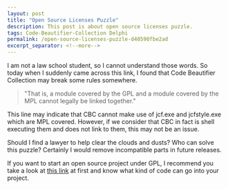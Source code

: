 ```yaml
---
layout: post
title: "Open Source Licenses Puzzle"
description: This post is about open source licenses puzzle.
tags: Code-Beautifier-Collection Delphi
permalink: /open-source-licenses-puzzle-d40590fbe2ad
excerpt_separator: <!--more-->
---
```

I am not a law school student, so I cannot understand those words. So today when I suddenly came across this link, I found that Code Beautifier Collection may break some rules somewhere.
<!--more-->

> "That is, a module covered by the GPL and a module covered by the MPL cannot legally be linked together."

This line may indicate that CBC cannot make use of jcf.exe and jcfstyle.exe which are MPL covered. However, if we consider that CBC in fact is shell executing them and does not link to them, this may not be an issue.

Should I find a lawyer to help clear the clouds and dusts? Who can solve this puzzle? Certainly I would remove incompatible parts in future releases.

If you want to start an open source project under GPL, I recommend you take a look at [this link](http://www.gnu.org/philosophy/license-list.html) at first and know what kind of code can go into your project.